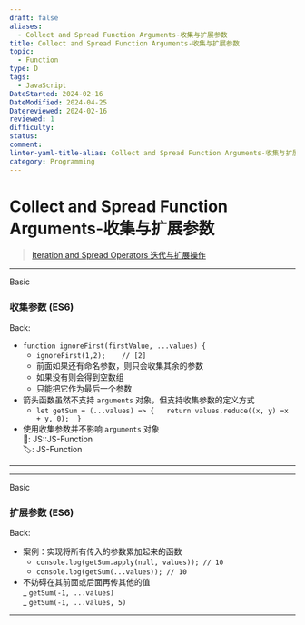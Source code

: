 ```yaml
---
draft: false
aliases:
  - Collect and Spread Function Arguments-收集与扩展参数
title: Collect and Spread Function Arguments-收集与扩展参数
topic:
  - Function
type: D
tags:
  - JavaScript
DateStarted: 2024-02-16
DateModified: 2024-04-25
Datereviewed: 2024-02-16
reviewed: 1
difficulty: 
status: 
comment: 
linter-yaml-title-alias: Collect and Spread Function Arguments-收集与扩展参数
category: Programming
---
```


# Collect and Spread Function Arguments-收集与扩展参数

> [Iteration and Spread Operators 迭代与扩展操作](iteration-and-spread-operators-迭代与扩展操作)

---

Basic

### 收集参数 (ES6)

Back:

- `function ignoreFirst(firstValue, ...values) {`
  - `ignoreFirst(1,2);    // [2]`
  - 前面如果还有命名参数，则只会收集其余的参数
  - 如果没有则会得到空数组
  - 只能把它作为最后一个参数
- 箭头函数虽然不支持 `arguments` 对象，但支持收集参数的定义方式
  - `let getSum = (...values) => {   return values.reduce((x, y) =x + y, 0);  }`
- 使用收集参数并不影响 `arguments` 对象  
📌: JS::JS-Function  
🏷️: JS-Function
<!--ID: 1708066400813-->

---

---

Basic

### 扩展参数 (ES6)

Back:

- 案例：实现将所有传入的参数累加起来的函数
  - `console.log(getSum.apply(null, values)); // 10`
  - `console.log(getSum(...values)); // 10`
- 不妨碍在其前面或后面再传其他的值  
_ `getSum(-1, ...values)`  
_ `getSum(-1, ...values, 5)`
<!--ID: 1708066400824-->

---
